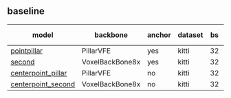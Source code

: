 ## baseline
| model                   | backbone        | anchor | dataset | bs | epoch | 3d_AP Car/Pedestrian/Cyclist| model |
| ----------------------- | --------------- | --- | ----- | -- | --- | ----------------------------- | ----- |
| [pointpillar](https://github.com/ModelTC/United-Perception/tree/main/configs/det_3d/pointpillar/pointpillar.yaml)       | PillarVFE            |   yes     | kitti  | 32 | 80      | 76.99/49.40/63.35 | [ckpt](https://github.com/ModelTC/United-Perception/releases/download/0.2.0_github/pointpillar.pth)  |
| [second](https://github.com/ModelTC/United-Perception/tree/main/configs/det_3d/second/second.yaml)| VoxelBackBone8x           |   yes     | kitti  | 32 | 80     | 78.65/53.76/64.23 |    [ckpt](https://github.com/ModelTC/United-Perception/releases/download/0.2.0_github/second.pth)   |
| [centerpoint_pillar](https://github.com/ModelTC/United-Perception/tree/main/configs/det_3d/centerpoint/centerpoint_pillar.yaml)| PillarVFE            |    no    | kitti  | 32 | 80     | 75.00/51.10/60.12     |  [ckpt](https://github.com/ModelTC/United-Perception/releases/download/0.2.0_github/centerpoint_pillar.pth)   |
| [centerpoint_second](https://github.com/ModelTC/United-Perception/tree/main/configs/det_3d/centerpoint/centerpoint_second.yaml) | VoxelBackBone8x            |    no    | kitti  | 32 | 80     | 77.28/54.31/68.20  | [ckpt](https://github.com/ModelTC/United-Perception/releases/download/0.2.0_github/centerpoint_second.pth)  |
